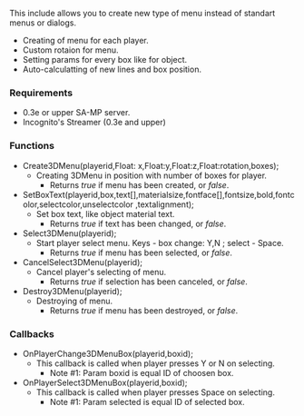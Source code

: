 This include allows you to create new type of menu instead of standart menus or dialogs.
* Creating of menu for each player.
* Custom rotaion for menu.
* Setting params for every box like for object.
* Auto-calculatting of new lines and box position.

### Requirements
* 0.3e or upper SA-MP server.
* Incognito's Streamer (0.3e and upper)

### Functions
* Create3DMenu(playerid,Float: x,Float:y,Float:z,Float:rotation,boxes);
  * Creating 3DMenu in position with number of boxes for player.
    * Returns _true_ if menu has been created, or _false_.
* SetBoxText(playerid,box,text[],materialsize,fontface[],fontsize,bold,fontcolor,selectcolor,unselectcolor ,textalignment);
  * Set box text, like object material text.
    * Returns _true_ if text has been changed, or _false_.
* Select3DMenu(playerid);
  * Start player select menu. Keys - box change: Y,N ; select - Space.
    * Returns _true_ if menu has been selected, or _false_.
* CancelSelect3DMenu(playerid);
  * Cancel player's selecting of menu.
    * Returns _true_ if selection has been canceled, or _false_.
* Destroy3DMenu(playerid);
  * Destroying of menu.
    * Returns _true_ if menu has been destroyed, or _false_.

### Callbacks
* OnPlayerChange3DMenuBox(playerid,boxid);
  * This callback is called when player presses Y or N on selecting.
    * Note #1: Param boxid is equal ID of choosen box.
* OnPlayerSelect3DMenuBox(playerid,boxid);
  * This callback is called when player presses Space on selecting.
    * Note #1: Param selected is equal ID of selected box.
